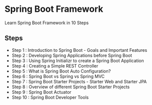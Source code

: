 # Spring Boot Framework
Learn Spring Boot Framework in 10 Steps

## Steps
* Step 1 : Introduction to Spring Boot - Goals and Important Features
* Step 2 : Developing Spring Applications before Spring Boot
* Step 3 : Using Spring Initializr to create a Spring Boot Application
* Step 4 : Creating a Simple REST Controller
* Step 5 : What is Spring Boot Auto Configuration?
* Step 6 : Spring Boot vs Spring vs Spring MVC
* Step 7 : Spring Boot Starter Projects - Starter Web and Starter JPA
* Step 8 : Overview of different Spring Boot Starter Projects
* Step 9 : Spring Boot Actuator
* Step 10 : Spring Boot Developer Tools
